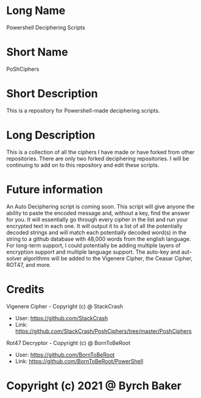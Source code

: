 # Long Name
Powershell Deciphering Scripts

# Short Name 
PoShCiphers

# Short Description
This is a repository for Powershell-made deciphering scripts. 

# Long Description
This is a collection of all the ciphers I have made or have forked from other repositories. There are only two forked deciphering repositories. I will be continuing to add on to this repository and edit these scripts. 

# Future information
An Auto Deciphering script is coming soon. This script will give anyone the ability to paste the encoded message and, without a key, find the answer for you. It will essentially go through every cipher in the list and run your encrypted text in each one. It will output it to a list of all the potentially decoded strings and will match each potentially decoded word(s) in the string to a github database with 48,000 words from the english language. For long-term support, I could potentially be adding multiple layers of encryption support and multiple language support. The auto-key and aut-solver algorithms will be added to the Vigenere Cipher, the Ceasar Cipher, ROT47, and more. 

# Credits

Vigenere Cipher - Copyright (c) @ StackCrash 
 - User: https://github.com/StackCrash
 - Link: https://github.com/StackCrash/PoshCiphers/tree/master/PoshCiphers

Rot47 Decryptor - Copyright (c) @ BornToBeRoot
 - User: https://github.com/BornToBeRoot
 - Link: https://github.com/BornToBeRoot/PowerShell

# Copyright (c) 2021 @ Byrch Baker
